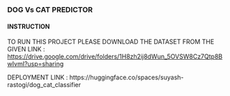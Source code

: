 ### DOG Vs CAT PREDICTOR
#### INSTRUCTION
TO RUN THIS PROJECT PLEASE DOWNLOAD THE DATASET FROM THE GIVEN LINK : https://drive.google.com/drive/folders/1H8zh2ij8dWun_5OVSW8Cz7Qtp8BwIvmI?usp=sharing
<p>DEPLOYMENT LINK : https://huggingface.co/spaces/suyash-rastogi/dog_cat_classifier</p>

